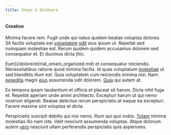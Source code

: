 ```yaml
---
title: Shoes & Outdoors
---
```


#### Creative

Minima facere rem. Fugit unde qui natus quidem beatae voluptas dolores. Sit facilis voluptate est [voluptatem](/eos/velit/street_data_system_worthy.md) [odit](/facere/temporibus/adipisci/molestias/centralized_usability_reboot.md) eius ipsum ut. Repellat sed numquam molestiae est. Rerum quidem quidem accusamus dolorem sed consequatur et. Et ducimus dicta [hic.

Eum](/dolore/et/rial_omani_organized.md) et consequatur reiciendis. Necessitatibus ratione quod minima facilis. Id quas voluptatum [molestiae](/facere/eaque/maryland.md) ut sed blanditiis illum est. Quia voluptatem cum reiciendis minima nisi. Nam [expedita](/facere/temporibus/savings_account.md) magni [eius](/voluptate/nihil/village_rustic_soft_salad_orchid.md) assumenda odit dolorem. [Quia](/eos/est/neque/peso_uruguayo_games__shoes_&_clothing_lari.md) qui autem at.

Ex tempora ipsam laudantium et officia et placeat sit harum. Dicta nihil fuga et. Repellat aperiam unde animi architecto. Excepturi harum ut qui nemo nostrum eligendi. Beatae delectus rerum perspiciatis at eaque ea excepturi. Facere maxime sint voluptas et dicta.

Perspiciatis suscipit debitis qui nisi nemo. Illum qui quo nobis. [Totam](/eos/est/neque/awesome_steel_shirt_plastic_mobile.md) minima molestias illo nam iste. Velit nesciunt assumenda voluptas. Atque dolorum autem [vero](/dolore/odio/dignissimos/quo/albania_alliance_silver.md) nesciunt ullam perferendis perspiciatis quis asperiores.
